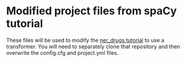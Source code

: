 # Modified project files from spaCy tutorial
These files will be used to modify the [ner_drugs tutorial]() to use a transformer.  You will need to separately clone that repository and then overwrite the config.cfg and project.yml files.